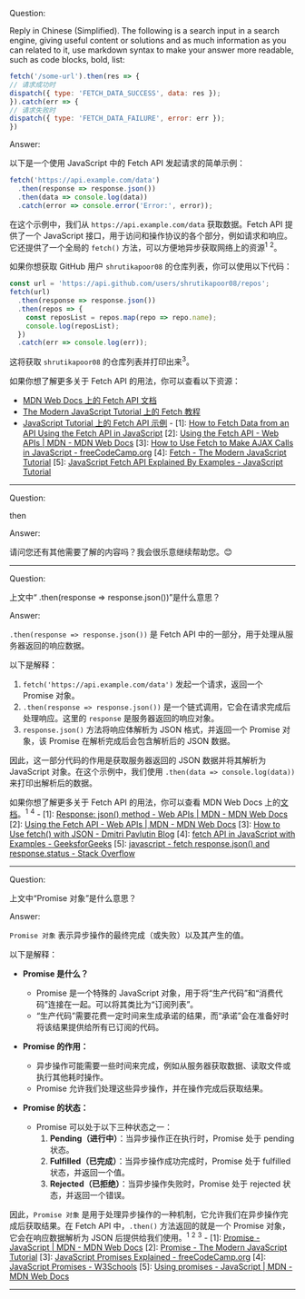 Question:

Reply in Chinese (Simplified).
The following is a search input in a search engine, giving useful content or solutions and as much information as you can related to it, use markdown syntax to make your answer more readable, such as code blocks, bold, list:
```JavaScript
fetch('/some-url').then(res => {
// 请求成功时
dispatch({ type: 'FETCH_DATA_SUCCESS', data: res });
}).catch(err => {
// 请求失败时
dispatch({ type: 'FETCH_DATA_FAILURE', error: err });
})
```

Answer:

以下是一个使用 JavaScript 中的 Fetch API 发起请求的简单示例：

```javascript
fetch('https://api.example.com/data')
  .then(response => response.json())
  .then(data => console.log(data))
  .catch(error => console.error('Error:', error));
```

在这个示例中，我们从 `https://api.example.com/data` 获取数据。Fetch API 提供了一个 JavaScript 接口，用于访问和操作协议的各个部分，例如请求和响应。它还提供了一个全局的 `fetch()` 方法，可以方便地异步获取网络上的资源<sup>1</sup> <sup>2</sup>。

如果你想获取 GitHub 用户 `shrutikapoor08` 的仓库列表，你可以使用以下代码：

```javascript
const url = 'https://api.github.com/users/shrutikapoor08/repos';
fetch(url)
  .then(response => response.json())
  .then(repos => {
    const reposList = repos.map(repo => repo.name);
    console.log(reposList);
  })
  .catch(err => console.log(err));
```

这将获取 `shrutikapoor08` 的仓库列表并打印出来<sup>3</sup>。

如果你想了解更多关于 Fetch API 的用法，你可以查看以下资源：
- [MDN Web Docs 上的 Fetch API 文档](https://developer.mozilla.org/en-US/docs/Web/API/Fetch_API/Using_Fetch)
- [The Modern JavaScript Tutorial 上的 Fetch 教程](https://javascript.info/fetch)
- [JavaScript Tutorial 上的 Fetch API 示例](https://www.javascripttutorial.net/web-apis/javascript-fetch-api/)
\-
\[1]: [How to Fetch Data from an API Using the Fetch API in JavaScript](https://www.freecodecamp.org/news/how-to-fetch-data-from-an-api-using-the-fetch-api-in-javascript/)
\[2]: [Using the Fetch API - Web APIs | MDN - MDN Web Docs](https://developer.mozilla.org/en-US/docs/Web/API/Fetch_API/Using_Fetch)
\[3]: [How to Use Fetch to Make AJAX Calls in JavaScript - freeCodeCamp.org](https://www.freecodecamp.org/news/how-to-use-fetch-api/)
\[4]: [Fetch - The Modern JavaScript Tutorial](https://javascript.info/fetch)
\[5]: [JavaScript Fetch API Explained By Examples - JavaScript Tutorial](https://www.javascripttutorial.net/web-apis/javascript-fetch-api/)

<hr/>

Question:

then 

Answer:

请问您还有其他需要了解的内容吗？我会很乐意继续帮助您。😊

<hr/>

Question:

上文中“  .then(response => response.json())”是什么意思？

Answer:

`.then(response => response.json())` 是 Fetch API 中的一部分，用于处理从服务器返回的响应数据。

以下是解释：

1. `fetch('https://api.example.com/data')` 发起一个请求，返回一个 Promise 对象。
2. `.then(response => response.json())` 是一个链式调用，它会在请求完成后处理响应。这里的 `response` 是服务器返回的响应对象。
3. `response.json()` 方法将响应体解析为 JSON 格式，并返回一个 Promise 对象，该 Promise 在解析完成后会包含解析后的 JSON 数据。

因此，这一部分代码的作用是获取服务器返回的 JSON 数据并将其解析为 JavaScript 对象。在这个示例中，我们使用 `.then(data => console.log(data))` 来打印出解析后的数据。

如果你想了解更多关于 Fetch API 的用法，你可以查看 MDN Web Docs 上的[文档](https://developer.mozilla.org/en-US/docs/Web/API/Fetch_API/Using_Fetch)。<sup>1</sup> <sup>4</sup>
\-
\[1]: [Response: json() method - Web APIs | MDN - MDN Web Docs](https://developer.mozilla.org/en-US/docs/Web/API/Response/json)
\[2]: [Using the Fetch API - Web APIs | MDN - MDN Web Docs](https://developer.mozilla.org/en-US/docs/Web/API/Fetch_API/Using_Fetch)
\[3]: [How to Use fetch() with JSON - Dmitri Pavlutin Blog](https://dmitripavlutin.com/fetch-with-json/)
\[4]: [fetch API in JavaScript with Examples - GeeksforGeeks](https://www.geeksforgeeks.org/javascript-fetch-method/)
\[5]: [javascript - fetch response.json() and response.status - Stack Overflow](https://stackoverflow.com/questions/47267221/fetch-response-json-and-response-status)

<hr/>

Question:

上文中“Promise 对象”是什么意思？

Answer:

`Promise 对象` 表示异步操作的最终完成（或失败）以及其产生的值。

以下是解释：

- **Promise 是什么？**
  - Promise 是一个特殊的 JavaScript 对象，用于将“生产代码”和“消费代码”连接在一起。可以将其类比为“订阅列表”。
  - “生产代码”需要花费一定时间来生成承诺的结果，而“承诺”会在准备好时将该结果提供给所有已订阅的代码。

- **Promise 的作用：**
  - 异步操作可能需要一些时间来完成，例如从服务器获取数据、读取文件或执行其他耗时操作。
  - Promise 允许我们处理这些异步操作，并在操作完成后获取结果。

- **Promise 的状态：**
  - Promise 可以处于以下三种状态之一：
    1. **Pending（进行中）**：当异步操作正在执行时，Promise 处于 pending 状态。
    2. **Fulfilled（已完成）**：当异步操作成功完成时，Promise 处于 fulfilled 状态，并返回一个值。
    3. **Rejected（已拒绝）**：当异步操作失败时，Promise 处于 rejected 状态，并返回一个错误。

因此，`Promise 对象` 是用于处理异步操作的一种机制，它允许我们在异步操作完成后获取结果。在 Fetch API 中，`.then()` 方法返回的就是一个 Promise 对象，它会在响应数据解析为 JSON 后提供给我们使用。<sup>1</sup> <sup>2</sup> <sup>3</sup>
\-
\[1]: [Promise - JavaScript | MDN - MDN Web Docs](https://developer.mozilla.org/en-US/docs/Web/JavaScript/Reference/Global_Objects/Promise)
\[2]: [Promise - The Modern JavaScript Tutorial](https://javascript.info/promise-basics)
\[3]: [JavaScript Promises Explained - freeCodeCamp.org](https://www.freecodecamp.org/news/javascript-promises-explained/)
\[4]: [JavaScript Promises - W3Schools](https://www.w3schools.com/Js/js_promise.asp)
\[5]: [Using promises - JavaScript | MDN - MDN Web Docs](https://developer.mozilla.org/en-US/docs/Web/JavaScript/Guide/Using_promises)

<hr/>

